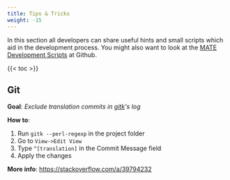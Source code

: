```yaml
---
title: Tips & Tricks
weight: -15
---
```


In this section all developers can share useful hints and small scripts which aid in the development process. You might also want to look at the [MATE Development Scripts](https://github.com/mate-desktop/mate-dev-scripts) at Github.

{{< toc >}}

<!--Please keep this list alphabetically sorted-->

## Git

**Goal**: *Exclude translation commits in [gitk](https://git-scm.com/docs/gitk)'s log*

**How to**:
 1. Run `gitk --perl-regexp` in the project folder
 2. Go to `View->Edit View`
 3. Type `^[translation]` in the Commit Message field
 4. Apply the changes

**More info**: https://stackoverflow.com/a/39794232

